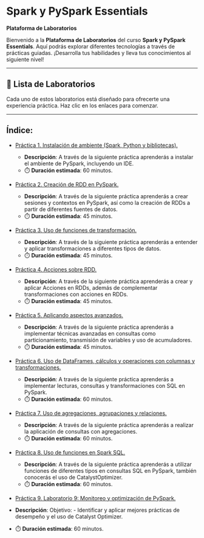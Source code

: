 # Spark y PySpark Essentials

**Plataforma de Laboratorios**

Bienvenido a la **Plataforma de Laboratorios** del curso **Spark y PySpark Essentials**. Aquí podrás explorar diferentes tecnologías a través de prácticas guiadas. ¡Desarrolla tus habilidades y lleva tus conocimientos al siguiente nivel!

---

## 🌟 **Lista de Laboratorios**

Cada uno de estos laboratorios está diseñado para ofrecerte una experiencia práctica. Haz clic en los enlaces para comenzar.

---
 
## Índice:
 - [Práctica 1. Instalación de ambiente (Spark, Python y bibliotecas).](./Capítulo1/Lab1.md)
   - **Descripción**:
     A través de la siguiente práctica aprenderás a instalar el ambiente de PySpark, incluyendo un IDE.
   - ⏱️ **Duración estimada**:  60 minutos.

 - [Práctica 2. Creación de RDD en PySpark.](./Capítulo2/Lab2.md)
   - **Descripción**:
     A través de la siguiente práctica aprenderás a crear sesiones y contextos en PySpark, así como la creación de RDDs a partir de diferentes fuentes de datos.
   - ⏱️ **Duración estimada**:  45 minutos.

 - [Práctica 3. Uso de funciones de transformación.](./Capítulo3/Lab3.md)
   - **Descripción**:
     A través de la siguiente práctica aprenderás a entender y aplicar transformaciones a diferentes tipos de datos.
   - ⏱️ **Duración estimada**: 45 minutos.

 - [Práctica 4. Acciones sobre RDD.](./Capítulo4/Lab4.md)
   - **Descripción**:
     A través de la siguiente práctica aprenderás a crear y aplicar Acciones en RDDs, además de complementar transformaciones con acciones en RDDs.
   - ⏱️ **Duración estimada**: 45 minutos.

 - [Práctica 5. Aplicando aspectos avanzados.](./Capítulo5/Lab5.md)
   - **Descripción**:
     A través de la siguiente práctica aprenderás a implementar técnicas avanzadas en consultas como particionamiento, transmisión de variables y uso de acumuladores.
   - ⏱️ **Duración estimada**: 45 minutos.

 - [Práctica 6. Uso de DataFrames, cálculos y operaciones con columnas y transformaciones.](./Capítulo6/Lab6.md)
   - **Descripción**:
     A través de la siguiente práctica aprenderás a implementar lecturas, consultas y transformaciones con SQL en PySpark.
   - ⏱️ **Duración estimada**: 60 minutos.

 - [Práctica 7. Uso de agregaciones, agrupaciones y relaciones.](./Capítulo7/Lab7.md)
   - **Descripción**:
     A través de la siguiente práctica aprenderás a realizar la aplicación de consultas con agregaciones.
   - ⏱️ **Duración estimada**:  60 minutos.

 - [Práctica 8. Uso de funciones en Spark SQL.](./Capítulo8/Lab8.md)
   - **Descripción**:
     A través de la siguiente práctica aprenderás a utilizar funciones de diferentes tipos en consultas SQL en PySpark, también conocerás el uso de CatalystOptimizer. 
   - ⏱️ **Duración estimada**:  60 minutos.
     
  - [Práctica 9. Laboratorio 9: Monitoreo y optimización de PySpark.](./Capítulo9/Lab9.md)
   - **Descripción**:
     Objetivo: - Identificar y aplicar mejores prácticas de desempeño y el uso de Catalyst Optimizer. 
   - ⏱️ **Duración estimada**:  60 minutos.
